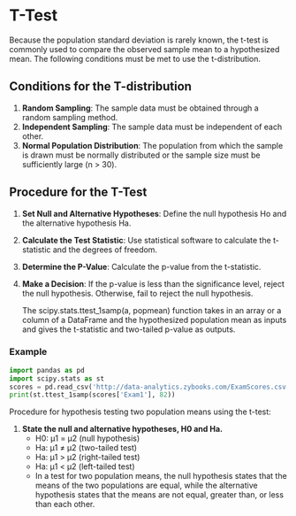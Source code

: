 # T-Test

Because the population standard deviation is rarely known, the t-test is commonly used to compare the observed sample mean to a hypothesized mean. The following conditions must be met to use the t-distribution.

## Conditions for the T-distribution

1. **Random Sampling**: The sample data must be obtained through a random sampling method.
2. **Independent Sampling**: The sample data must be independent of each other.
3. **Normal Population Distribution**: The population from which the sample is drawn must be normally distributed or the sample size must be sufficiently large (n > 30).

## Procedure for the T-Test

1. **Set Null and Alternative Hypotheses**: Define the null hypothesis Ho and the alternative hypothesis Ha.
2. **Calculate the Test Statistic**: Use statistical software to calculate the t-statistic and the degrees of freedom.
3. **Determine the P-Value**: Calculate the p-value from the t-statistic.
4. **Make a Decision**: If the p-value is less than the significance level, reject the null hypothesis. Otherwise, fail to reject the null hypothesis.

    The scipy.stats.ttest_1samp(a, popmean) function takes in an array or a column of a DataFrame and the hypothesized population mean as inputs and gives the t-statistic and two-tailed p-value as outputs.

### Example

```python
import pandas as pd
import scipy.stats as st
scores = pd.read_csv('http://data-analytics.zybooks.com/ExamScores.csv')
print(st.ttest_1samp(scores['Exam1'], 82))
```

Procedure for hypothesis testing two population means using the t-test:

1. **State the null and alternative hypotheses, H0 and Ha.**
    - H0: μ1 = μ2 (null hypothesis)
    - Ha: μ1 ≠ μ2 (two-tailed test)
    - Ha: μ1 > μ2 (right-tailed test)
    - Ha: μ1 < μ2 (left-tailed test)
    - In a test for two population means, the null hypothesis states that the means of the two populations are equal, while the alternative hypothesis states that the means are not equal, greater than, or less than each other.
